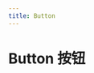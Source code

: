 ```yaml
---
title: Button
---
```

# Button 按钮

<ClientOnly>
  <button-demo-1></button-demo-1>
  <button-demo-2></button-demo-2>
  <button-demo-3></button-demo-3>
</ClientOnly>


